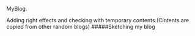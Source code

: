MyBlog.

Adding right effects and  checking with temporary contents.(Cintents are copied from other random blogs)
#####Sketching my blog
